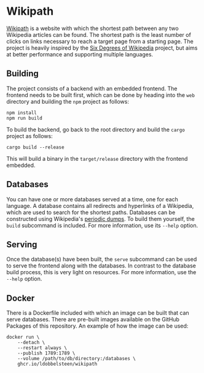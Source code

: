 # Wikipath

[Wikipath](https://wikipath.dobbel.dev) is a website with which the shortest path between any two Wikipedia articles can be found. The shortest path is the least number of clicks on links necessary to reach a target page from a starting page. The project is heavily inspired by the [Six Degrees of Wikipedia](https://www.sixdegreesofwikipedia.com) project, but aims at better performance and supporting multiple languages.

## Building

The project consists of a backend with an embedded frontend. The frontend needs to be built first, which can be done by heading into the `web` directory and building the `npm` project as follows:

```
npm install
npm run build
```

To build the backend, go back to the root directory and build the `cargo` project as follows:

```
cargo build --release
```

This will build a binary in the `target/release` directory with the frontend embedded.

## Databases

You can have one or more databases served at a time, one for each language. A database contains all redirects and hyperlinks of a Wikipedia, which are used to search for the shortest paths. Databases can be constructed using Wikipedia's [periodic dumps](https://dumps.wikimedia.org/). To build them yourself, the `build` subcommand is included. For more information, use its `--help` option.

## Serving

Once the database(s) have been built, the `serve` subcommand can be used to serve the frontend along with the databases. In contrast to the database build process, this is very light on resources. For more information, use the `--help` option.

## Docker

There is a Dockerfile included with which an image can be built that can serve databases. There are pre-built images available on the GitHub Packages of this repository. An example of how the image can be used:

```
docker run \
    --detach \
    --restart always \
    --publish 1789:1789 \
    --volume /path/to/db/directory:/databases \
    ghcr.io/ldobbelsteen/wikipath
```

